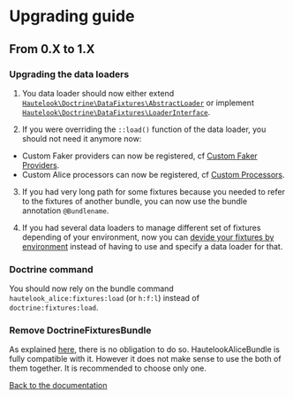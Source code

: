 # Upgrading guide

## From 0.X to 1.X

### Upgrading the data loaders

1. You data loader should now either extend [`Hautelook\Doctrine\DataFixtures\AbstractLoader`](Doctrine/DataFixtures/AbstractLoader.php) or implement [`Hautelook\Doctrine\DataFixtures\LoaderInterface`](Doctrine/DataFixtures/LoaderInterface.php).

2. If you were overriding the `::load()` function of the data loader, you should not need it anymore now:
  * Custom Faker providers can now be registered, cf [Custom Faker Providers](Resources/doc/faker-providers.md).
  * Custom Alice processors can now be registered, cf [Custom Processors](Resources/doc/alice-processors.md).

3. If you had very long path for some fixtures because you needed to refer to the fixtures of another bundle, you can now use the bundle annotation `@Bundlename`.

4. If you had several data loaders to manage different set of fixtures depending of your environment, now you can [devide your fixtures by environment](Resources/doc/advanced-usage.md#environment-specific-fixtures) instead of having to use and specify a data loader for that.


### Doctrine command

You should now rely on the bundle command `hautelook_alice:fixtures:load` (or `h:f:l`) instead of `doctrine:fixtures:load`.


### Remove DoctrineFixturesBundle

As explained [here](Resources/doc/doctrine-fixtures-bundle.md), there is no obligation to do so. HautelookAliceBundle is fully compatible with it. However it does not make sense to use the both of them together. It is recommended to
choose only one.

[Back to the documentation](README.md)
